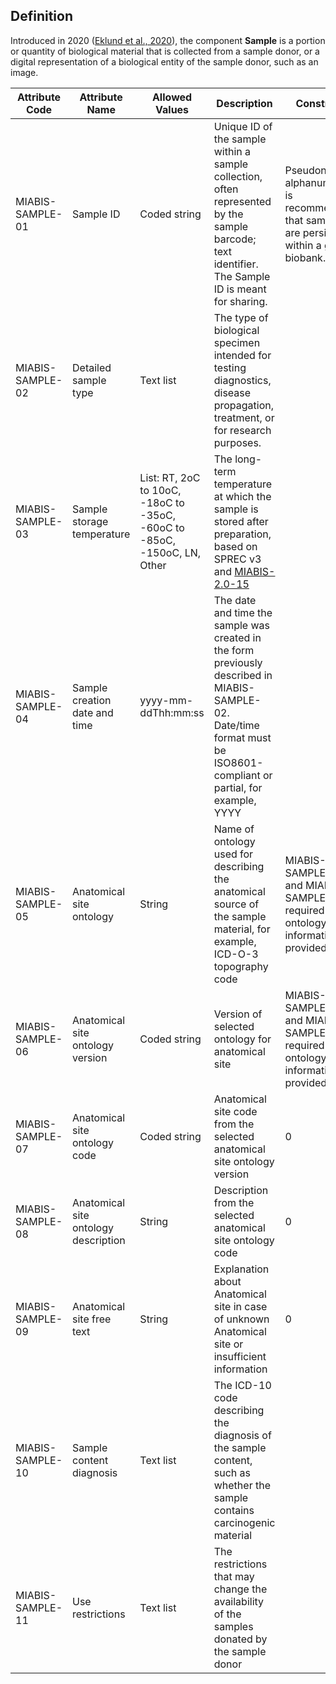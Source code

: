 ## Definition

Introduced in 2020 ([Eklund et al., 2020](https://www.liebertpub.com/doi/10.1089/bio.2019.0129)), the component <strong>Sample</strong> is a portion or quantity of biological material that is collected from a sample donor, or a digital representation of a biological entity of the sample donor, such as an image. 

| Attribute Code | Attribute Name | Allowed Values | Description | Constraints | Cardinality | 
| --- | --- | --- | --- | --- | --- |
| MIABIS-SAMPLE-01| Sample ID| Coded string| Unique ID of the sample within a sample collection, often represented by the sample barcode; text identifier. The Sample ID is meant for sharing.| Pseudonymized, alphanumeric. It is recommended that sample IDs are persistent within a given biobank.| 1 |
| MIABIS-SAMPLE-02| Detailed sample type| Text list| The type of biological specimen intended for testing diagnostics, disease propagation, treatment, or for research purposes.| | 1|
| MIABIS-SAMPLE-03| Sample storage temperature| List: RT, 2oC to 10oC, -18oC to -35oC, -60oC to -85oC, -150oC, LN, Other| The long-term temperature at which the sample is stored after preparation, based on SPREC v3 and [MIABIS-2.0-15](https://github.com/BBMRI-ERIC/miabis/blob/master/Structured-data-and-lists.md#miabis-20-15)| | 0|
| MIABIS-SAMPLE-04| Sample creation date and time| yyyy-mm-ddThh:mm:ss| The date and time the sample was created in the form previously described in MIABIS-SAMPLE-02. Date/time format must be ISO8601-compliant or partial, for example, YYYY| | 0|
| MIABIS-SAMPLE-05| Anatomical site ontology| String| Name of ontology used for describing the anatomical source of the sample material, for example, ICD-O-3 topography code| MIABIS-SAMPLE-05 and MIABIS-SAMPLE-06 are required if any ontology information is provided| 0/1|
| MIABIS-SAMPLE-06| Anatomical site ontology version| Coded string| Version of selected ontology for anatomical site| MIABIS-SAMPLE-05 and MIABIS-SAMPLE-06 are required if any ontology information is provided| 0/1|
| MIABIS-SAMPLE-07| Anatomical site ontology code| Coded string| Anatomical site code from the selected anatomical site ontology version| 0|
| MIABIS-SAMPLE-08| Anatomical site ontology description| String| Description from the selected anatomical site ontology code| 0|
| MIABIS-SAMPLE-09| Anatomical site free text| String| Explanation about Anatomical site in case of unknown Anatomical site or insufficient information| 0|
| MIABIS-SAMPLE-10| Sample content diagnosis| Text list| The ICD-10 code describing the diagnosis of the sample content, such as whether the sample contains carcinogenic material | | 0...n|
| MIABIS-SAMPLE-11| Use restrictions| Text list| The restrictions that may change the availability of the samples donated by the sample donor| | 0...n|
